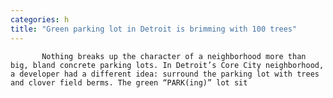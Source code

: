 ```yaml
---
categories: h
title: "Green parking lot in Detroit is brimming with 100 trees"
---
```


      
      

      
           
           Nothing breaks up the character of a neighborhood more than big, bland concrete parking lots. In Detroit’s Core City neighborhood, a developer had a different idea: surround the parking lot with trees and clover field berms. The green “PARK(ing)” lot sit